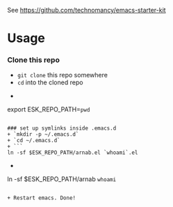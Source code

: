 See https://github.com/technomancy/emacs-starter-kit

# Usage
### Clone this repo
+ `git clone` this repo somewhere
+ `cd` into the cloned repo
+ ```
export ESK_REPO_PATH=`pwd`
```

### set up symlinks inside .emacs.d
+ `mkdir -p ~/.emacs.d`
+ `cd ~/.emacs.d`
+ ```
ln -sf $ESK_REPO_PATH/arnab.el `whoami`.el
```

+ ```
ln -sf $ESK_REPO_PATH/arnab `whoami`
```

+ Restart emacs. Done!

